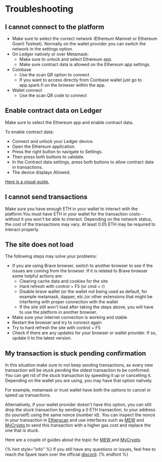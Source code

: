 # Troubleshooting

## I cannot connect to the platform

* Make sure to select the correct network (Ethereum Mainnet or Ethereum Goerli Testnet). Normally on the wallet provider you can switch the network in the settings option.
* On Ledger natively or over Metamask:
  * Make sure to unlock and select Ethereum app.
  * Make sure contract data is allowed on the Ethereum app settings.
* Coinbase
  * Use the scan QR option to connect.
  * If you want to access directly from Coinbase wallet just go to app.spark.fi on the browser within the app.
* Wallet connect
  * Use the scan QR code to connect

## Enable contract data on Ledger

Make sure to select the Ethereum app and enable contract data.

To enable contract data:

* Connect and unlock your Ledger device.
* Open the Ethereum application.
* Press the right button to navigate to Settings.
* Then press both buttons to validate.
* In the Contract data settings, press both buttons to allow contract data in transactions.
* The device displays Allowed.

[Here is a visual guide.](https://teckers.co/uniswap-ledger/)

## I cannot send transactions

Make sure you have enough ETH in your wallet to interact with the platform.You must have ETH in your wallet for the transaction costs-- without it you won't be able to interact. Depending on the network status, the cost of the transactions may vary. At least 0.05 ETH may be required to interact properly.

## The site does not load

The following steps may solve your problems:

* If you are using Brave browser, switch to another browser to see if the issues are coming from the browser. If it is related to Brave browser some helpful actions are:
  * Clearing cache data and cookies for the site
  * Hard refresh with control + F5 (or cmd + r)
  * Disable brave wallet (or the wallet not being used as default, for example metamask, dapper, etc.)or other extensions that might be interfering with proper connection with the wallet
  * If the site still won't load after taking the steps above, you will have to use the platform in another browser.
* Make sure your internet connection is working and stable
* Restart the browser and try to connect again
* Try to hard refresh the site with control + F5
* Check if there are any updates for your browser or wallet provider. If so, update it to the latest version.

## My transaction is stuck pending confirmation

In this situation make sure to not keep sending transactions, as every new transaction will be stuck pending the oldest transaction to be confirmed. You can get rid of the stuck transaction by speeding it up or cancelling it. Depending on the wallet you are using, you may have that option natively.

For example, metamask or trust wallet have both the options to cancel or speed up transactions.

Alternatively, if your wallet provider doesn't have this option, you can still drop the stuck transaction by sending a 0 ETH transaction, to your address (to yourself) using the same nonce (number id). You can inspect the nonce in your transaction in [Etherscan](https://etherscan.io) and use interfaces such as [MEW](https://www.myetherwallet.com/) and [MyCrypto ](https://mycrypto.com/)to send this transaction with a higher gas cost and replace the one that is stuck.

Here are a couple of guides about the topic for [MEW ](https://kb.myetherwallet.com/en/transactions/checking-or-replacing-a-tx-after-sending/)and [MyCrypto](https://support.mycrypto.com/how-to/sending/checking-or-replacing-a-transaction-after-it-has-been-sent).

{% hint style="info" %}
If you still have any questions or issues, feel free to reach the Spark team over the official [discord](https://discord.gg/sparkdao).
{% endhint %}
